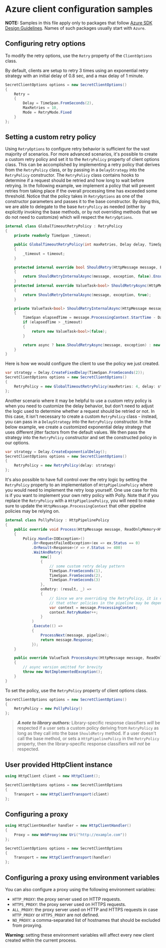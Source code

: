 # Azure client configuration samples

**NOTE:** Samples in this file apply only to packages that follow [Azure SDK Design Guidelines](https://azure.github.io/azure-sdk/dotnet_introduction.html). Names of such packages usually start with `Azure`.

## Configuring retry options

To modify the retry options, use the `Retry` property of the `ClientOptions` class.

By default, clients are setup to retry 3 times using an exponential retry strategy with an initial delay of 0.8 sec, and a max delay of 1 minute.

```C# Snippet:RetryOptions
SecretClientOptions options = new SecretClientOptions()
{
    Retry =
    {
        Delay = TimeSpan.FromSeconds(2),
        MaxRetries = 10,
        Mode = RetryMode.Fixed
    }
};
```

## Setting a custom retry policy

Using `RetryOptions` to configure retry behavior is sufficient for the vast majority of scenarios. For more advanced scenarios, it's possible to create a custom retry policy and set it to the `RetryPolicy` property of client options class. This can be accomplished by implementing a retry policy that derives from the `RetryPolicy` class, or by passing in a `DelayStrategy` into the `RetryPolicy` constructor. The `RetryPolicy` class contains hooks to determine if a request should be retried and how long to wait before retrying. In the following example, we implement a policy that will prevent retries from taking place if the overall processing time has exceeded some threshold. Notice that the policy takes in `RetryOptions` as one of the constructor parameters and passes it to the base constructor. By doing this, we are able to delegate to the base `RetryPolicy` as needed (either by explicitly invoking the base methods, or by not overriding methods that we do not need to customize) which will respect the `RetryOptions`.

```C# Snippet:GlobalTimeoutRetryPolicy
internal class GlobalTimeoutRetryPolicy : RetryPolicy
{
    private readonly TimeSpan _timeout;

    public GlobalTimeoutRetryPolicy(int maxRetries, Delay delay, TimeSpan timeout) : base(maxRetries, delay)
    {
        _timeout = timeout;
    }

    protected internal override bool ShouldRetry(HttpMessage message, Exception exception)
    {
        return ShouldRetryInternalAsync(message, exception, false).EnsureCompleted();
    }
    protected internal override ValueTask<bool> ShouldRetryAsync(HttpMessage message, Exception exception)
    {
        return ShouldRetryInternalAsync(message, exception, true);
    }

    private ValueTask<bool> ShouldRetryInternalAsync(HttpMessage message, Exception exception, bool async)
    {
        TimeSpan elapsedTime = message.ProcessingContext.StartTime - DateTimeOffset.UtcNow;
        if (elapsedTime > _timeout)
        {
            return new ValueTask<bool>(false);
        }

        return async ? base.ShouldRetryAsync(message, exception) : new ValueTask<bool>(base.ShouldRetry(message, exception));
    }
}
```

Here is how we would configure the client to use the policy we just created.

```C# Snippet:SetGlobalTimeoutRetryPolicy
var strategy = Delay.CreateFixedDelay(TimeSpan.FromSeconds(2));
SecretClientOptions options = new SecretClientOptions()
{
    RetryPolicy = new GlobalTimeoutRetryPolicy(maxRetries: 4, delay: strategy, timeout: TimeSpan.FromSeconds(30))
};
```

Another scenario where it may be helpful to use a custom retry policy is when you need to customize the delay behavior, but don't need to adjust the logic used to determine whether a request should be retried or not. In this case, it isn't necessary to create a custom `RetryPolicy` class - instead, you can pass in a `DelayStrategy` into the `RetryPolicy` constructor.  In the below example, we create a customized exponential delay strategy that uses different jitter factors from the default values. We then pass the strategy into the `RetryPolicy` constructor and set the constructed policy in our options.
```C# Snippet:CustomizeExponentialDelay
var strategy = Delay.CreateExponentialDelay();
SecretClientOptions options = new SecretClientOptions()
{
    RetryPolicy = new RetryPolicy(delay: strategy)
};
```

It's also possible to have full control over the retry logic by setting the `RetryPolicy` property to an implementation of `HttpPipelinePolicy` where you would need to implement the retry loop yourself. One use case for this is if you want to implement your own retry policy with Polly. Note that if you replace the `RetryPolicy` with a `HttpPipelinePolicy`, you will need to make sure to update the `HttpMessage.ProcessingContext` that other pipeline policies may be relying on.

```C# Snippet:PollyPolicy
internal class PollyPolicy : HttpPipelinePolicy
{
    public override void Process(HttpMessage message, ReadOnlyMemory<HttpPipelinePolicy> pipeline)
    {
        Policy.Handle<IOException>()
            .Or<RequestFailedException>(ex => ex.Status == 0)
            .OrResult<Response>(r => r.Status >= 400)
            .WaitAndRetry(
                new[]
                {
                    // some custom retry delay pattern
                    TimeSpan.FromSeconds(1),
                    TimeSpan.FromSeconds(2),
                    TimeSpan.FromSeconds(3)
                },
                onRetry: (result, _) =>
                {
                    // Since we are overriding the RetryPolicy, it is our responsibility to increment the RetryNumber
                    // that other policies in the pipeline may be depending on.
                    var context = message.ProcessingContext;
                    context.RetryNumber++;
                }
            )
            .Execute(() =>
            {
                ProcessNext(message, pipeline);
                return message.Response;
            });
    }

    public override ValueTask ProcessAsync(HttpMessage message, ReadOnlyMemory<HttpPipelinePolicy> pipeline)
    {
        // async version omitted for brevity
        throw new NotImplementedException();
    }
}
```

To set the policy, use the `RetryPolicy` property of client options class.
```C# Snippet:SetPollyRetryPolicy
SecretClientOptions options = new SecretClientOptions()
{
    RetryPolicy = new PollyPolicy()
};
```

> **_A note to library authors:_**
Library-specific response classifiers _will_ be respected if a user sets a custom policy deriving from `RetryPolicy` as long as they call into the base `ShouldRetry` method. If a user doesn't call the base method, or sets a `HttpPipelinePolicy` in the `RetryPolicy` property, then the library-specific response classifiers _will not_ be respected. 

## User provided HttpClient instance

```C# Snippet:SettingHttpClient
using HttpClient client = new HttpClient();

SecretClientOptions options = new SecretClientOptions
{
    Transport = new HttpClientTransport(client)
};
```

## Configuring a proxy

```C# Snippet:HttpClientProxyConfiguration
using HttpClientHandler handler = new HttpClientHandler()
{
    Proxy = new WebProxy(new Uri("http://example.com"))
};

SecretClientOptions options = new SecretClientOptions
{
    Transport = new HttpClientTransport(handler)
};
```

## Configuring a proxy using environment variables

You can also configure a proxy using the following environment variables:

* `HTTP_PROXY`: the proxy server used on HTTP requests.
* `HTTPS_PROXY`: the proxy server used on HTTPS requests.
* `ALL_PROXY`: the proxy server used on HTTP and HTTPS requests in case `HTTP_PROXY` or `HTTPS_PROXY` are not defined.
* `NO_PROXY`: a comma-separated list of hostnames that should be excluded from proxying.

**Warning:** setting these environment variables will affect every new client created within the current process.
